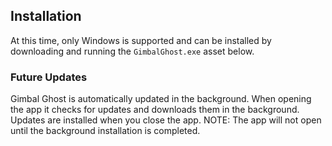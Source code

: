## Installation
At this time, only Windows is supported and can be installed by downloading and running the `GimbalGhost.exe` asset below. 

### Future Updates
Gimbal Ghost is automatically updated in the background. When opening the app it checks for updates and downloads them in the background. Updates are installed when you close the app. NOTE: The app will not open until the background installation is completed.


